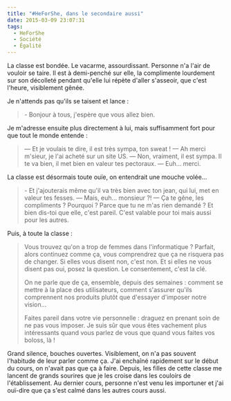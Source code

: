 ```yaml
---
title: "#HeForShe, dans le secondaire aussi"
date: 2015-03-09 23:07:31
tags:
  - HeForShe
  - Société
  - Égalité
---
```


La classe est bondée. Le vacarme, assourdissant. Personne n'a l'air de vouloir se taire. Il est à demi-penché sur elle, la complimente lourdement sur son décolleté pendant qu'elle lui répète d'aller s'asseoir, que c'est l'heure, visiblement gênée.

<!-- more -->

Je n'attends pas qu'ils se taisent et lance&nbsp;:

> &#45; Bonjour à tous, j'espère que vous allez bien.

Je m'adresse ensuite plus directement à lui, mais suffisamment fort pour que tout le monde entende&nbsp;:

> — Et je voulais te dire, il est très sympa, ton sweat !
> — Ah merci m'sieur, je l'ai acheté sur un site US.
> — Non, vraiment, il est sympa. Il te va bien, il met bien en valeur tes pectoraux.
> — Euh… merci.

La classe est désormais toute ouïe, on entendrait une mouche volée…

> &#45; Et j'ajouterais même qu'il va très bien avec ton jean, qui lui, met en valeur tes fesses.
> — Mais, euh… monsieur&nbsp;?!
> — Ça te gêne, les compliments&nbsp;? Pourquoi&nbsp;? Parce que tu ne m'as rien demandé&nbsp;? Et bien dis-toi que elle, c'est pareil. C'est valable pour toi mais aussi pour les autres.

Puis, à toute la classe&nbsp;:

> Vous trouvez qu'on a trop de femmes dans l'informatique&nbsp;? Parfait, alors continuez comme ça, vous comprendrez que ça ne risquera pas de changer. Si elles vous disent non, c'est non. Et si elles ne vous disent pas oui, posez la question. Le consentement, c'est la clé.
>
> On ne parle que de ça, ensemble, depuis des semaines&nbsp;: comment se mettre à la place des utilisateurs, comment s'assurer qu'ils comprennent nos produits plutôt que d'essayer d'imposer notre vision…
>
> Faites pareil dans votre vie personnelle&nbsp;: draguez en prenant soin de ne pas vous imposer. Je suis sûr que vous êtes vachement plus intéressants quand vous parlez de vous que quand vous faites vos boloss, là !

Grand silence, bouches ouvertes. Visiblement, on n'a pas souvent l'habitude de leur parler comme ça. J'ai enchaîné rapidement sur le début du cours, on n'avait pas que ça à faire. Depuis, les filles de cette classe me lancent de grands sourires que je les croise dans les couloirs de l'établissement. Au dernier cours, personne n'est venu les importuner et j'ai ouï-dire que ça s'est calmé dans les autres cours aussi.
